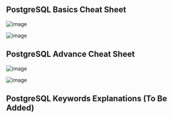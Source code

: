 ## PostgreSQL Basics Cheat Sheet

![image](https://github.com/NguyenMav/Summary_SQL_PostgreSQL/assets/149219810/cf62454d-fe93-44e7-8de9-266661ba0038)

![image](https://github.com/NguyenMav/Summary_SQL_PostgreSQL/assets/149219810/28f19fc4-9627-49d3-8c0b-72b51a603c5d)


## PostgreSQL Advance Cheat Sheet
![image](https://github.com/NguyenMav/Summary_SQL_PostgreSQL/assets/149219810/a7bca103-9b17-400f-a945-76baaff86906)

![image](https://github.com/NguyenMav/Summary_SQL_PostgreSQL/assets/149219810/db701c28-a23f-4f25-8232-bf0030e49b5c)



## PostgreSQL Keywords Explanations (To Be Added)
